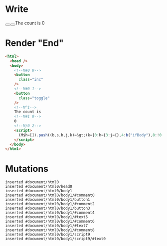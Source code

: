 # Write
  <body><!M#0 0><button class="inc"></button><!M#0 1><button class="toggle"></button><!M^1>The count is <!M#1 0>0<!M/0 2></body><script>(M$h=[]).push((b,s,h,j,k)=>(k={0:h={3:j={},4:b("ifBody"),8:!0,9:0},1:j},j._=h,k),[0,"counter",])</script>


# Render "End"
```html
<html>
  <head />
  <body>
    <!--M#0 0-->
    <button
      class="inc"
    />
    <!--M#0 1-->
    <button
      class="toggle"
    />
    <!--M^1-->
    The count is 
    <!--M#1 0-->
    0
    <!--M/0 2-->
    <script>
      (M$h=[]).push((b,s,h,j,k)=&gt;(k={0:h={3:j={},4:b("ifBody"),8:!0,9:0},1:j},j._=h,k),[0,"counter",])
    </script>
  </body>
</html>
```

# Mutations
```
inserted #document/html0
inserted #document/html0/head0
inserted #document/html0/body1
inserted #document/html0/body1/#comment0
inserted #document/html0/body1/button1
inserted #document/html0/body1/#comment2
inserted #document/html0/body1/button3
inserted #document/html0/body1/#comment4
inserted #document/html0/body1/#text5
inserted #document/html0/body1/#comment6
inserted #document/html0/body1/#text7
inserted #document/html0/body1/#comment8
inserted #document/html0/body1/script9
inserted #document/html0/body1/script9/#text0
```